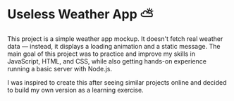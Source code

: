 # Useless Weather App ⛅
This project is a simple weather app mockup. It doesn't fetch real weather data — instead, it displays a loading animation and a static message.
The main goal of this project was to practice and improve my skills in JavaScript, HTML, and CSS, while also getting hands-on experience running a basic server with Node.js.

I was inspired to create this after seeing similar projects online and decided to build my own version as a learning exercise.
